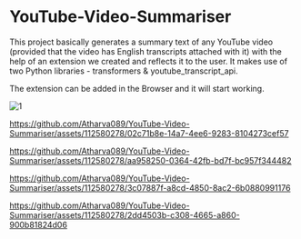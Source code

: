 # YouTube-Video-Summariser

This project basically generates a summary text of any YouTube video (provided that the video has English transcripts attached with it) with the help of an extension we created and reflects it to the user. It makes use of two Python libraries - transformers & youtube_transcript_api. 

The extension can be added in the Browser and it will start working.

![1](https://github.com/Atharva089/YouTube-Video-Summariser/assets/112580278/02c71b8e-14a7-4ee6-9283-8104273cef57)

https://github.com/Atharva089/YouTube-Video-Summariser/assets/112580278/02c71b8e-14a7-4ee6-9283-8104273cef57

https://github.com/Atharva089/YouTube-Video-Summariser/assets/112580278/aa958250-0364-42fb-bd7f-bc957f344482

https://github.com/Atharva089/YouTube-Video-Summariser/assets/112580278/3c07887f-a8cd-4850-8ac2-6b0880991176

https://github.com/Atharva089/YouTube-Video-Summariser/assets/112580278/2dd4503b-c308-4665-a860-900b81824d06

